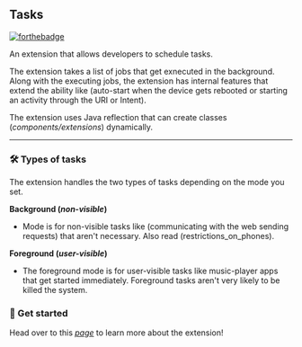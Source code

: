 ## Tasks

[<img src="https://raw.githubusercontent.com/XomaDev/tasks-ai2/master/docs/app-inventor-tasks.svg?token=ARFBK6V4V24YVHEYJCTGBS3BBONQ4" alt="forthebadge" style="zoom: 100%;" />](https://forthebadge.com) 



An extension that allows developers to schedule tasks. 

The extension takes a list of jobs that get exnecuted in the background. Along with the executing jobs, the extension has internal features that extend the ability like (auto-start when the device gets rebooted or starting an activity through the URI or Intent).



The extension uses Java reflection that can create classes (*components/extensions*) dynamically.

<hr>



### 🛠 Types of tasks

The extension handles the two types of tasks depending on the mode you set.



**Background (*non-visible*)**

- Mode is for non-visible tasks like (communicating with the web sending requests) that aren't necessary. Also read (restrictions_on_phones).

**Foreground (*user-visible*)**

- The foreground mode is for user-visible tasks like music-player apps that get started immediately. Foreground tasks aren't very likely to be killed the system.



### 🧱 Get started



Head over to this [*page*](https://github.com/XomaDev/tasks-ai2/wiki) to learn more about the extension!
